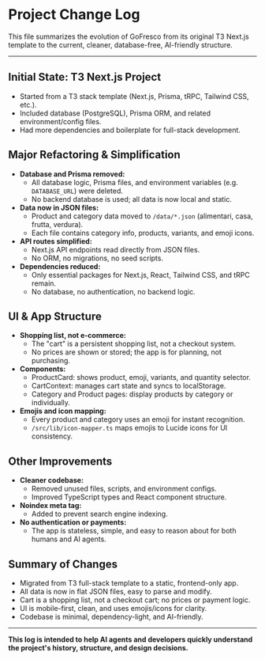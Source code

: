 
# Project Change Log

This file summarizes the evolution of GoFresco from its original T3 Next.js template to the current, cleaner, database-free, AI-friendly structure.

---

## Initial State: T3 Next.js Project

- Started from a T3 stack template (Next.js, Prisma, tRPC, Tailwind CSS, etc.).
- Included database (PostgreSQL), Prisma ORM, and related environment/config files.
- Had more dependencies and boilerplate for full-stack development.

## Major Refactoring & Simplification

- **Database and Prisma removed:**
  - All database logic, Prisma files, and environment variables (e.g. `DATABASE_URL`) were deleted.
  - No backend database is used; all data is now local and static.
- **Data now in JSON files:**
  - Product and category data moved to `/data/*.json` (alimentari, casa, frutta, verdura).
  - Each file contains category info, products, variants, and emoji icons.
- **API routes simplified:**
  - Next.js API endpoints read directly from JSON files.
  - No ORM, no migrations, no seed scripts.
- **Dependencies reduced:**
  - Only essential packages for Next.js, React, Tailwind CSS, and tRPC remain.
  - No database, no authentication, no backend logic.

## UI & App Structure

- **Shopping list, not e-commerce:**
  - The "cart" is a persistent shopping list, not a checkout system.
  - No prices are shown or stored; the app is for planning, not purchasing.
- **Components:**
  - ProductCard: shows product, emoji, variants, and quantity selector.
  - CartContext: manages cart state and syncs to localStorage.
  - Category and Product pages: display products by category or individually.
- **Emojis and icon mapping:**
  - Every product and category uses an emoji for instant recognition.
  - `/src/lib/icon-mapper.ts` maps emojis to Lucide icons for UI consistency.

## Other Improvements

- **Cleaner codebase:**
  - Removed unused files, scripts, and environment configs.
  - Improved TypeScript types and React component structure.
- **Noindex meta tag:**
  - Added to prevent search engine indexing.
- **No authentication or payments:**
  - The app is stateless, simple, and easy to reason about for both humans and AI agents.

## Summary of Changes

- Migrated from T3 full-stack template to a static, frontend-only app.
- All data is now in flat JSON files, easy to parse and modify.
- Cart is a shopping list, not a checkout cart; no prices or payment logic.
- UI is mobile-first, clean, and uses emojis/icons for clarity.
- Codebase is minimal, dependency-light, and AI-friendly.

---

**This log is intended to help AI agents and developers quickly understand the project's history, structure, and design decisions.**